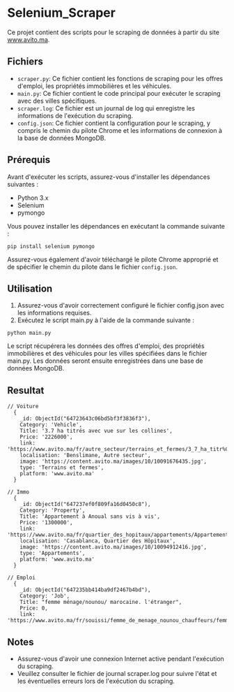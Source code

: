 # Selenium_Scraper

Ce projet contient des scripts pour le scraping de données à partir du site www.avito.ma.

## Fichiers

- `scraper.py`: Ce fichier contient les fonctions de scraping pour les offres d'emploi, les propriétés immobilières et les véhicules.
- `main.py`: Ce fichier contient le code principal pour exécuter le scraping avec des villes spécifiques.
- `scraper.log`: Ce fichier est un journal de log qui enregistre les informations de l'exécution du scraping.
- `config.json`: Ce fichier contient la configuration pour le scraping, y compris le chemin du pilote Chrome et les informations de connexion à la base de données MongoDB.

## Prérequis

Avant d'exécuter les scripts, assurez-vous d'installer les dépendances suivantes :

- Python 3.x
- Selenium
- pymongo

Vous pouvez installer les dépendances en exécutant la commande suivante :

```shell
pip install selenium pymongo
```


Assurez-vous également d'avoir téléchargé le pilote Chrome approprié et de spécifier le chemin du pilote dans le fichier `config.json`.

## Utilisation

1.  Assurez-vous d'avoir correctement configuré le fichier config.json avec les informations requises.
2.  Exécutez le script main.py à l'aide de la commande suivante :
```shell
python main.py
```
Le script récupérera les données des offres d'emploi, des propriétés immobilières et des véhicules pour les villes spécifiées dans le fichier main.py. Les données seront ensuite enregistrées dans une base de données MongoDB.

## Resultat

```
// Voiture
  {
    _id: ObjectId("64723643c06bd5bf3f3836f3"),
    Category: 'Vehicle',
    Title: '3.7 ha titrés avec vue sur les collines',
    Price: '2226000',
    link: 'https://www.avito.ma/fr/autre_secteur/terrains_et_fermes/3_7_ha_titr%C3%A9s_avec_vue_sur_les_collines__52477058.htm',
    localisation: 'Benslimane, Autre secteur',
    image: 'https://content.avito.ma/images/10/10091676435.jpg',
    type: 'Terrains et fermes',
    platform: 'www.avito.ma'
  }

// Immo
  {
    _id: ObjectId("647237ef0f809fa16d0450c8"),
    Category: 'Property',
    Title: 'Appartement à Anoual sans vis à vis',
    Price: '1300000',
    link: 'https://www.avito.ma/fr/quartier_des_hopitaux/appartements/Appartement_%C3%A0_Anoual_sans_vis_%C3%A0_vis_52762041.htm',
    localisation: 'Casablanca, Quartier des Hôpitaux',
    image: 'https://content.avito.ma/images/10/10094912416.jpg',
    type: 'Appartements',
    platform: 'www.avito.ma'
  }

// Emploi
  {
    _id: ObjectId("647235bb414ba9df2467b4bd"),
    Category: 'Job',
    Title: "femme ménage/nounou/ marocaine. l'étranger",
    Price: 0,
    link: 'https://www.avito.ma/fr/souissi/femme_de_menage_nounou_chauffeurs/femme_m%C3%A9nage_nounou__marocaine__l_%C3%A9tranger__40325414.htm',

```
## Notes
- Assurez-vous d'avoir une connexion Internet active pendant l'exécution du scraping.
- Veuillez consulter le fichier de journal scraper.log pour suivre l'état et les éventuelles erreurs lors de l'exécution du scraping.

